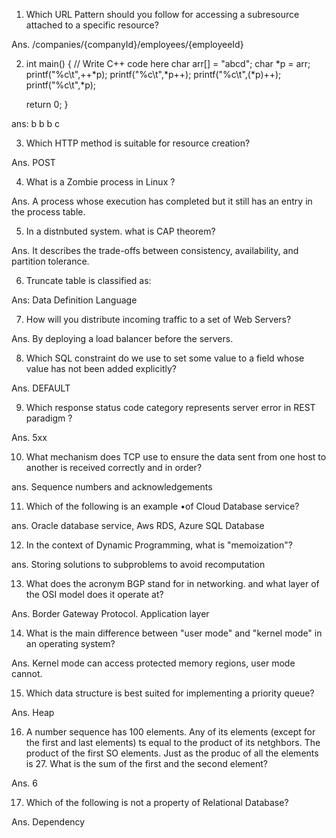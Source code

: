 1. Which URL Pattern should you follow for accessing a subresource attached to a specific resource?

Ans. /companies/{companyId}/employees/{employeeId}
   
2. int main() {
    // Write C++ code here
    char arr[] = "abcd";
    char *p = arr;
    printf("%c\t",++*p);
    printf("%c\t",*p++);
    printf("%c\t",(*p)++);
    printf("%c\t",*p);

    return 0;
} 

ans: b b b c

3. Which HTTP method is suitable for resource creation?
   
Ans. POST

4. What is a Zombie process in Linux ?
   
Ans. A process whose execution has completed but it still has an entry in the process table.

5. In a distnbuted system. what is CAP theorem?

Ans. It describes the trade-offs between consistency, availability, and partition tolerance.

6. Truncate table is classified as:

Ans: Data Definition Language

7. How will you distribute incoming traffic to a set of Web Servers?

Ans. By deploying a load balancer before the servers.

8. Which SQL constraint do we use to set some value to a field whose value has not been added explicitly?

Ans. DEFAULT

9. Which response status code category represents server error in REST paradigm ?

Ans. 5xx

10. What mechanism does TCP use to ensure the data sent from one host to another is received correctly and in order?

ans. Sequence numbers and acknowledgements

11. Which of the following is an example •of Cloud Database service?

ans. Oracle database service, Aws RDS, Azure SQL Database

12. In the context of Dynamic Programming, what is "memoization"?

ans. Storing solutions to subproblems to avoid recomputation

13. What does the acronym BGP stand for in networking. and what layer of the OSI model does it operate at?

Ans. Border Gateway Protocol. Application layer

14. What is the main difference between "user mode" and "kernel mode" in an operating system?

Ans. Kernel mode can access protected memory regions, user mode cannot.

15. Which data structure is best suited for implementing a priority queue?

Ans. Heap

16. A number sequence has 100 elements. Any of its elements (except for the first and last elements) ts equal to the product of its netghbors. The product of the first SO elements. Just as the produc
of all the elements is 27. What is the sum of the first and the second element?

Ans. 6

17. Which of the following is not a property of Relational Database?

Ans. Dependency